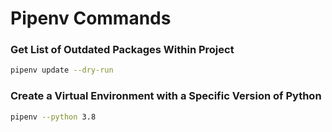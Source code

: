 # Pipenv Commands

### Get List of Outdated Packages Within Project

```sh
pipenv update --dry-run
```

### Create a Virtual Environment with a Specific Version of Python

```sh
pipenv --python 3.8
```
